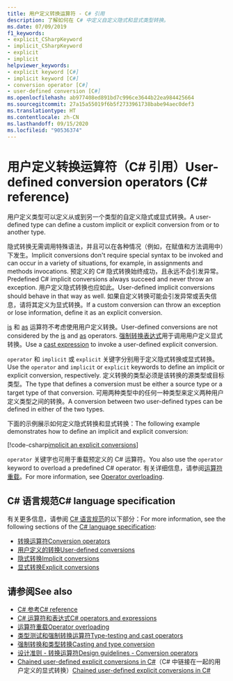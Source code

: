 ```yaml
---
title: 用户定义转换运算符 - C# 引用
description: 了解如何在 C# 中定义自定义隐式和显式类型转换。
ms.date: 07/09/2019
f1_keywords:
- explicit_CSharpKeyword
- implicit_CSharpKeyword
- explicit
- implicit
helpviewer_keywords:
- explicit keyword [C#]
- implicit keyword [C#]
- conversion operator [C#]
- user-defined conversion [C#]
ms.openlocfilehash: ab977408ed891bd7c996ce3644b22ea984425664
ms.sourcegitcommit: 27a15a55019f6b5f2733961738babe94aec0def3
ms.translationtype: HT
ms.contentlocale: zh-CN
ms.lasthandoff: 09/15/2020
ms.locfileid: "90536374"
---
```

# <a name="user-defined-conversion-operators-c-reference"></a><span data-ttu-id="7ff75-103">用户定义转换运算符（C# 引用）</span><span class="sxs-lookup"><span data-stu-id="7ff75-103">User-defined conversion operators (C# reference)</span></span>

<span data-ttu-id="7ff75-104">用户定义类型可以定义从或到另一个类型的自定义隐式或显式转换。</span><span class="sxs-lookup"><span data-stu-id="7ff75-104">A user-defined type can define a custom implicit or explicit conversion from or to another type.</span></span>

<span data-ttu-id="7ff75-105">隐式转换无需调用特殊语法，并且可以在各种情况（例如，在赋值和方法调用中）下发生。</span><span class="sxs-lookup"><span data-stu-id="7ff75-105">Implicit conversions don't require special syntax to be invoked and can occur in a variety of situations, for example, in assignments and methods invocations.</span></span> <span data-ttu-id="7ff75-106">预定义的 C# 隐式转换始终成功，且永远不会引发异常。</span><span class="sxs-lookup"><span data-stu-id="7ff75-106">Predefined C# implicit conversions always succeed and never throw an exception.</span></span> <span data-ttu-id="7ff75-107">用户定义隐式转换也应如此。</span><span class="sxs-lookup"><span data-stu-id="7ff75-107">User-defined implicit conversions should behave in that way as well.</span></span> <span data-ttu-id="7ff75-108">如果自定义转换可能会引发异常或丢失信息，请将其定义为显式转换。</span><span class="sxs-lookup"><span data-stu-id="7ff75-108">If a custom conversion can throw an exception or lose information, define it as an explicit conversion.</span></span>

<span data-ttu-id="7ff75-109">[is](type-testing-and-cast.md#is-operator) 和 [as](type-testing-and-cast.md#as-operator) 运算符不考虑使用用户定义转换。</span><span class="sxs-lookup"><span data-stu-id="7ff75-109">User-defined conversions are not considered by the [is](type-testing-and-cast.md#is-operator) and [as](type-testing-and-cast.md#as-operator) operators.</span></span> <span data-ttu-id="7ff75-110">[强制转换表达式](type-testing-and-cast.md#cast-expression)用于调用用户定义显式转换。</span><span class="sxs-lookup"><span data-stu-id="7ff75-110">Use a [cast expression](type-testing-and-cast.md#cast-expression) to invoke a user-defined explicit conversion.</span></span>

<span data-ttu-id="7ff75-111">`operator` 和 `implicit` 或 `explicit` 关键字分别用于定义隐式转换或显式转换。</span><span class="sxs-lookup"><span data-stu-id="7ff75-111">Use the `operator` and `implicit` or `explicit` keywords to define an implicit or explicit conversion, respectively.</span></span> <span data-ttu-id="7ff75-112">定义转换的类型必须是该转换的源类型或目标类型。</span><span class="sxs-lookup"><span data-stu-id="7ff75-112">The type that defines a conversion must be either a source type or a target type of that conversion.</span></span> <span data-ttu-id="7ff75-113">可用两种类型中的任何一种类型来定义两种用户定义类型之间的转换。</span><span class="sxs-lookup"><span data-stu-id="7ff75-113">A conversion between two user-defined types can be defined in either of the two types.</span></span>

<span data-ttu-id="7ff75-114">下面的示例展示如何定义隐式转换和显式转换：</span><span class="sxs-lookup"><span data-stu-id="7ff75-114">The following example demonstrates how to define an implicit and explicit conversion:</span></span>

[!code-csharp[implicit an explicit conversions](snippets/shared/UserDefinedConversions.cs)]

<span data-ttu-id="7ff75-115">`operator` 关键字也可用于重载预定义的 C# 运算符。</span><span class="sxs-lookup"><span data-stu-id="7ff75-115">You also use the `operator` keyword to overload a predefined C# operator.</span></span> <span data-ttu-id="7ff75-116">有关详细信息，请参阅[运算符重载](operator-overloading.md)。</span><span class="sxs-lookup"><span data-stu-id="7ff75-116">For more information, see [Operator overloading](operator-overloading.md).</span></span>

## <a name="c-language-specification"></a><span data-ttu-id="7ff75-117">C# 语言规范</span><span class="sxs-lookup"><span data-stu-id="7ff75-117">C# language specification</span></span>

<span data-ttu-id="7ff75-118">有关更多信息，请参阅 [C# 语言规范](~/_csharplang/spec/introduction.md)的以下部分：</span><span class="sxs-lookup"><span data-stu-id="7ff75-118">For more information, see the following sections of the [C# language specification](~/_csharplang/spec/introduction.md):</span></span>

- [<span data-ttu-id="7ff75-119">转换运算符</span><span class="sxs-lookup"><span data-stu-id="7ff75-119">Conversion operators</span></span>](~/_csharplang/spec/classes.md#conversion-operators)
- [<span data-ttu-id="7ff75-120">用户定义的转换</span><span class="sxs-lookup"><span data-stu-id="7ff75-120">User-defined conversions</span></span>](~/_csharplang/spec/conversions.md#user-defined-conversions)
- [<span data-ttu-id="7ff75-121">隐式转换</span><span class="sxs-lookup"><span data-stu-id="7ff75-121">Implicit conversions</span></span>](~/_csharplang/spec/conversions.md#implicit-conversions)
- [<span data-ttu-id="7ff75-122">显式转换</span><span class="sxs-lookup"><span data-stu-id="7ff75-122">Explicit conversions</span></span>](~/_csharplang/spec/conversions.md#explicit-conversions)

## <a name="see-also"></a><span data-ttu-id="7ff75-123">请参阅</span><span class="sxs-lookup"><span data-stu-id="7ff75-123">See also</span></span>

- [<span data-ttu-id="7ff75-124">C# 参考</span><span class="sxs-lookup"><span data-stu-id="7ff75-124">C# reference</span></span>](../index.md)
- [<span data-ttu-id="7ff75-125">C# 运算符和表达式</span><span class="sxs-lookup"><span data-stu-id="7ff75-125">C# operators and expressions</span></span>](index.md)
- [<span data-ttu-id="7ff75-126">运算符重载</span><span class="sxs-lookup"><span data-stu-id="7ff75-126">Operator overloading</span></span>](operator-overloading.md)
- [<span data-ttu-id="7ff75-127">类型测试和强制转换运算符</span><span class="sxs-lookup"><span data-stu-id="7ff75-127">Type-testing and cast operators</span></span>](type-testing-and-cast.md)
- [<span data-ttu-id="7ff75-128">强制转换和类型转换</span><span class="sxs-lookup"><span data-stu-id="7ff75-128">Casting and type conversion</span></span>](../../programming-guide/types/casting-and-type-conversions.md)
- [<span data-ttu-id="7ff75-129">设计准则 - 转换运算符</span><span class="sxs-lookup"><span data-stu-id="7ff75-129">Design guidelines - Conversion operators</span></span>](../../../standard/design-guidelines/operator-overloads.md#conversion-operators)
- <span data-ttu-id="7ff75-130">[Chained user-defined explicit conversions in C#](/archive/blogs/ericlippert/chained-user-defined-explicit-conversions-in-c)（C# 中链接在一起的用户定义的显式转换）</span><span class="sxs-lookup"><span data-stu-id="7ff75-130">[Chained user-defined explicit conversions in C#](/archive/blogs/ericlippert/chained-user-defined-explicit-conversions-in-c)</span></span>
